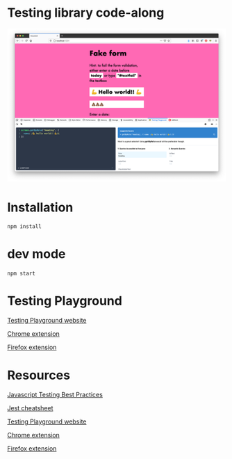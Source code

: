 # Testing library code-along

![Image of form](example.png)

# Installation

```
npm install
```

# dev mode

```
npm start
```

# Testing Playground

[Testing Playground website](https://testing-playground.com/)

[Chrome extension](https://chrome.google.com/webstore/detail/testing-playground/hejbmebodbijjdhflfknehhcgaklhano?hl=en)

[Firefox extension](https://addons.mozilla.org/en-CA/firefox/addon/testing-playground/)

# Resources

[Javascript Testing Best Practices](https://github.com/goldbergyoni/javascript-testing-best-practices)

[Jest cheatsheet](https://devhints.io/jest)

[Testing Playground website](https://testing-playground.com/)

[Chrome extension](https://chrome.google.com/webstore/detail/testing-playground/hejbmebodbijjdhflfknehhcgaklhano?hl=en)

[Firefox extension](https://addons.mozilla.org/en-CA/firefox/addon/testing-playground/)

